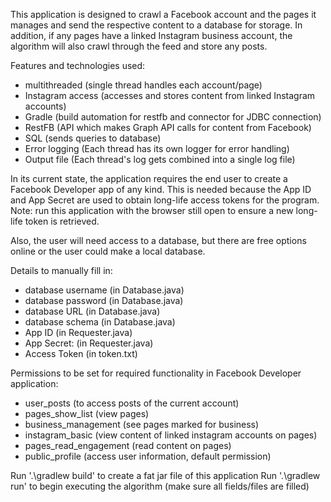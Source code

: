 This application is designed to crawl a Facebook account and the pages it manages and send the respective content to a database for storage.
In addition, if any pages have a linked Instagram business account, the algorithm will also crawl through the feed and store any posts.

Features and technologies used:
- multithreaded (single thread handles each account/page)
- Instagram access (accesses and stores content from linked Instagram accounts)
- Gradle (build automation for restfb and connector for JDBC connection)
- RestFB (API which makes Graph API calls for content from Facebook)
- SQL (sends queries to database)
- Error logging (Each thread has its own logger for error handling)
- Output file (Each thread's log gets combined into a single log file)

In its current state, the application requires the end user to create a Facebook Developer app of any kind.
This is needed because the App ID and App Secret are used to obtain long-life access tokens for the program.
Note: run this application with the browser still open to ensure a new long-life token is retrieved.

Also, the user will need access to a database, but there are free options online or the user could make a local database.

Details to manually fill in:
- database username (in Database.java)
- database password (in Database.java)
- database URL (in Database.java)
- database schema (in Database.java)
- App ID (in Requester.java)
- App Secret: (in Requester.java)
- Access Token (in token.txt)

Permissions to be set for required functionality in Facebook Developer application:
- user_posts (to access posts of the current account)
- pages_show_list (view pages)
- business_management (see pages marked for business)
- instagram_basic (view content of linked instagram accounts on pages)
- pages_read_engagement (read content on pages)
- public_profile (access user information, default permission)

Run '.\gradlew build' to create a fat jar file of this application
Run '.\gradlew run' to begin executing the algorithm (make sure all fields/files are filled)
